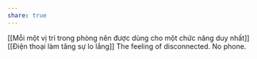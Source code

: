 ```yaml
---
share: true
---
```

[[Mỗi một vị trí trong phòng nên được dùng cho một chức năng duy nhất]] 
[[Điện thoại làm tăng sự lo lắng]]
The feeling of disconnected. No phone.
